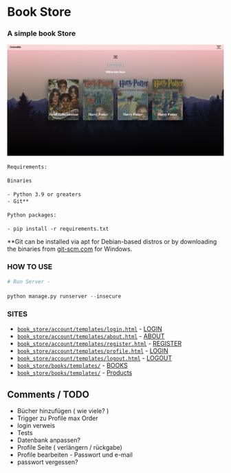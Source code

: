 # Book Store

### A simple book Store 
<p align="center">
  <img src="https://raw.githubusercontent.com/JojoNowack/book-store/master_chris/book_store/media/src/main_site.PNG">
</p>

```
Requirements:

Binaries

- Python 3.9 or greaters
- Git**

Python packages:

- pip install -r requirements.txt

```
\*\*Git can be installed via apt for Debian-based distros or by downloading the binaries from [git-scm.com](https://git-scm.com/download/win) for Windows.

### HOW TO USE
```python
# Run Server - 

python manage.py runserver --insecure


```

### SITES
- [`book_store/account/templates/login.html`](book_store/account/templates/login.html) - [LOGIN](http://127.0.0.1:8000/login)
- [`book_store/account/templates/about.html`](book_store/account/templates/about.html) - [ABOUT](http://127.0.0.1:8000/about)
- [`book_store/account/templates/register.html`](book_store/account/templates/register.html) - [REGISTER](http://127.0.0.1:8000/register)
- [`book_store/account/templates/profile.html`](book_store/account/templates/profile.html) - [LOGIN](http://127.0.0.1:8000/profile)
- [`book_store/account/templates/logout.html`](book_store/account/templates/logout.html) - [LOGOUT](http://127.0.0.1:8000/logout)
- [`book_store/books/templates/`](book_store/books/templates/) - [BOOKS](http://127.0.0.1:8000/)
- [`book_store/books/templates/`](book_store/books/templates/) - [Products](http://127.0.0.1:8000/books/products/)




## **Comments / TODO**
- Bücher hinzufügen ( wie viele? )
- Trigger zu Profile max Order
- login verweis
- Tests
- Datenbank anpassen?
- Profile Seite ( verlängern / rückgabe)
- Profile bearbeiten - Passwort und e-mail
- passwort vergessen?